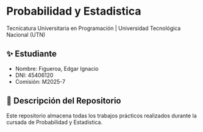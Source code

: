 # Probabilidad y Estadistica

Tecnicatura Universitaria en Programación | Universidad Tecnológica Nacional (UTN)

## ✨ Estudiante

- Nombre: Figueroa, Edgar Ignacio
- DNI: 45406120
- Comisión: M2025-7

## 📂 Descripción del Repositorio

Este repositorio almacena todas los trabajos prácticos realizados durante la cursada de Probabilidad y Estadistica.
